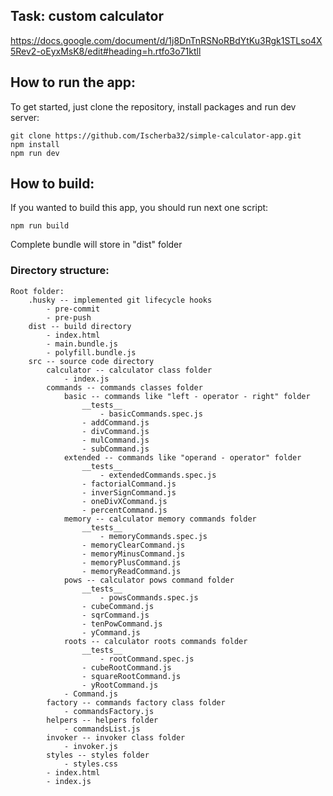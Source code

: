 ## Task: custom calculator

https://docs.google.com/document/d/1j8DnTnRSNoRBdYtKu3Rgk1STLso4X5Rev2-oEyxMsK8/edit#heading=h.rtfo3o71ktll

## How to run the app:

To get started, just clone the repository, install packages and run dev server:

    git clone https://github.com/Ischerba32/simple-calculator-app.git
    npm install
    npm run dev

## How to build:

If you wanted to build this app, you should run next one script:

    npm run build
Complete bundle will store in "dist" folder

### Directory structure:
    Root folder:
        .husky -- implemented git lifecycle hooks
            - pre-commit
            - pre-push
        dist -- build directory
            - index.html
            - main.bundle.js
            - polyfill.bundle.js
        src -- source code directory
            calculator -- calculator class folder
                - index.js
            commands -- commands classes folder
                basic -- commands like "left - operator - right" folder
                    __tests__
                        - basicCommands.spec.js
                    - addCommand.js
                    - divCommand.js
                    - mulCommand.js
                    - subCommand.js
                extended -- commands like "operand - operator" folder
                    __tests__
                        - extendedCommands.spec.js
                    - factorialCommand.js
                    - inverSignCommand.js
                    - oneDivXCommand.js
                    - percentCommand.js
                memory -- calculator memory commands folder
                    __tests__
                        - memoryCommands.spec.js
                    - memoryClearCommand.js
                    - memoryMinusCommand.js
                    - memoryPlusCommand.js
                    - memoryReadCommand.js
                pows -- calculator pows command folder
                    __tests__
                        - powsCommands.spec.js
                    - cubeCommand.js
                    - sqrCommand.js
                    - tenPowCommand.js
                    - yCommand.js
                roots -- calculator roots commands folder
                    __tests__
                        - rootCommand.spec.js
                    - cubeRootCommand.js
                    - squareRootCommand.js
                    - yRootCommand.js
                - Command.js
            factory -- commands factory class folder
                - commandsFactory.js
            helpers -- helpers folder
                - commandsList.js
            invoker -- invoker class folder
                - invoker.js
            styles -- styles folder
                - styles.css
            - index.html
            - index.js



